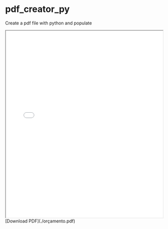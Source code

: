 # pdf_creator_py
Create a pdf file with python and populate

<iframe src="./orçamento.pdf" width="100%" height="600px"></iframe>
[Download PDF](./orçamento.pdf)